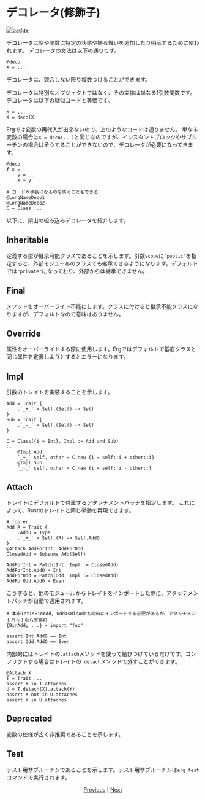 # デコレータ(修飾子)

[![badge](https://img.shields.io/endpoint.svg?url=https%3A%2F%2Fgezf7g7pd5.execute-api.ap-northeast-1.amazonaws.com%2Fdefault%2Fsource_up_to_date%3Fowner%3Derg-lang%26repos%3Derg%26ref%3Dmain%26path%3Ddoc/EN/syntax/29_decorator.md%26commit_hash%3Deccd113c1512076c367fb87ea73406f91ff83ba7)](https://gezf7g7pd5.execute-api.ap-northeast-1.amazonaws.com/default/source_up_to_date?owner=erg-lang&repos=erg&ref=main&path=doc/EN/syntax/29_decorator.md&commit_hash=eccd113c1512076c367fb87ea73406f91ff83ba7)

デコレータは型や関数に特定の状態や振る舞いを追加したり明示するために使われます。
デコレータの文法は以下の通りです。

```erg
@deco
X = ...
```

デコレータは、競合しない限り複数つけることができます。

デコレータは特別なオブジェクトではなく、その実体は単なる1引数関数です。デコレータは以下の疑似コードと等価です。

```erg
X = ...
X = deco(X)
```

Ergでは変数の再代入が出来ないので、上のようなコードは通りません。
単なる変数の場合は`X = deco(...)`と同じなのですが、インスタントブロックやサブルーチンの場合はそうすることができないので、デコレータが必要になってきます。

```erg
@deco
f x =
    y = ...
    x + y

# コードが横長になるのを防ぐこともできる
@LongNameDeco1
@LongNameDeco2
C = Class ...
```

以下に、頻出の組み込みデコレータを紹介します。

## Inheritable

定義する型が継承可能クラスであることを示します。引数`scope`に`"public"`を指定すると、外部モジュールのクラスでも継承できるようになります。デフォルトでは`"private"`になっており、外部からは継承できません。

## Final

メソッドをオーバーライド不能にします。クラスに付けると継承不能クラスになりますが、デフォルトなので意味はありません。

## Override

属性をオーバーライドする際に使用します。Ergではデフォルトで基底クラスと同じ属性を定義しようとするとエラーになります。

## Impl

引数のトレイトを実装することを示します。

```erg
Add = Trait {
    .`_+_` = Self.(Self) -> Self
}
Sub = Trait {
    .`_-_` = Self.(Self) -> Self
}

C = Class({i = Int}, Impl := Add and Sub)
C.
    @Impl Add
    `_+_` self, other = C.new {i = self::i + other::i}
    @Impl Sub
    `_-_` self, other = C.new {i = self::i - other::}
```

## Attach

トレイトにデフォルトで付属するアタッチメントパッチを指定します。
これによって、Rustのトレイトと同じ挙動を再現できます。

```erg
# foo.er
Add R = Trait {
    .AddO = Type
    .`_+_` = Self.(R) -> Self.AddO
}
@Attach AddForInt, AddForOdd
ClosedAdd = Subsume Add(Self)

AddForInt = Patch(Int, Impl := ClosedAdd)
AddForInt.AddO = Int
AddForOdd = Patch(Odd, Impl := ClosedAdd)
AddForOdd.AddO = Even
```

こうすると、他のモジュールからトレイトをインポートした際に、アタッチメントパッチが自動で適用されます。

```erg
# 本来IntIsBinAdd, OddIsBinAddも同時にインポートする必要があるが、アタッチメントパッチなら省略可
{BinAdd; ...} = import "foo"

assert Int.AddO == Int
assert Odd.AddO == Even
```

内部的にはトレイトの`.attach`メソッドを使って結びつけているだけです。コンフリクトする場合はトレイトの`.detach`メソッドで外すことができます。

```erg
@Attach X
T = Trait ...
assert X in T.attaches
U = T.detach(X).attach(Y)
assert X not in U.attaches
assert Y in U.attaches
```

## Deprecated

変数の仕様が古く非推奨であることを示します。

## Test

テスト用サブルーチンであることを示します。テスト用サブルーチンは`erg test`コマンドで実行されます。

<p align='center'>
    <a href='./28_spread_syntax.md'>Previous</a> | <a href='./30_error_handling.md'>Next</a>
</p>
